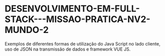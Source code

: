 # DESENVOLVIMENTO-EM-FULL-STACK---MISSAO-PRATICA-NV2-MUNDO-2
Exemplos de diferentes formas de utilização do Java Script no lado cliente, uso de JSON na transmissão de dados e framework VUE JS.
